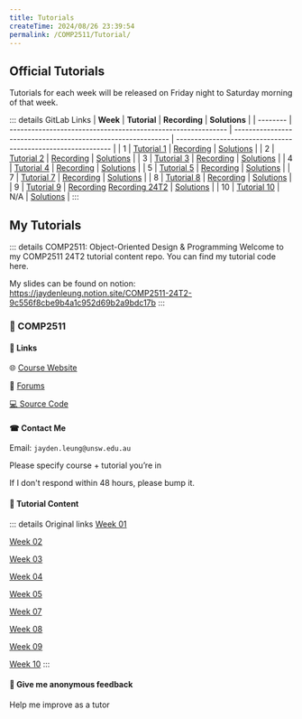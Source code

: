 ```yaml
---
title: Tutorials
createTime: 2024/08/26 23:39:54
permalink: /COMP2511/Tutorial/
---
```


## Official Tutorials

Tutorials for each week will be released on Friday night to Saturday morning of that week.

<p><HButton title='Tutorial 01' src='./tute01'/> <HButton alt title='Solutions 01' src='./tute01s'/></p>
<p><HButton title='Tutorial 02' src='./tute02'/> <HButton alt title='Solutions 02' src='./tute02s'/></p>
<p><HButton title='Tutorial 03' src='./tute03'/> <HButton alt title='Solutions 03' src='./tute03s'/></p>
<p><HButton title='Tutorial 04' src='./tute04'/> <HButton alt title='Solutions 04' src='./tute04s'/></p>
<p><HButton title='Tutorial 05' src='./tute05'/> <HButton alt title='Solutions 05' src='./tute05s'/></p>

::: details GitLab Links
| **Week** | **Tutorial**                                                 | **Recording**                                                | **Solutions**                                                |
| -------- | ------------------------------------------------------------ | ------------------------------------------------------------ | ------------------------------------------------------------ |
| 1        | [Tutorial 1](https://nw-syd-gitlab.cseunsw.tech/COMP2511/24T2/content/-/tree/main/tutorials/tute01) | [Recording](https://youtu.be/Q5ZCMqDsK9Y)                    | [Solutions](https://nw-syd-gitlab.cseunsw.tech/COMP2511/24T2/content/-/tree/solutions/tutorials/tute01) |
| 2        | [Tutorial 2](https://nw-syd-gitlab.cseunsw.tech/COMP2511/24T2/content/-/tree/main/tutorials/tute02) | [Recording](https://youtu.be/6niiBK_SFbk)                    | [Solutions](https://nw-syd-gitlab.cseunsw.tech/COMP2511/24T2/content/-/tree/solutions/tutorials/tute02) |
| 3        | [Tutorial 3](https://nw-syd-gitlab.cseunsw.tech/COMP2511/24T2/content/-/tree/main/tutorials/tute03) | [Recording](https://youtu.be/oZB7gI_fkiY)                    | [Solutions](https://nw-syd-gitlab.cseunsw.tech/COMP2511/24T2/content/-/tree/solutions/tutorials/tute03) |
| 4        | [Tutorial 4](https://nw-syd-gitlab.cseunsw.tech/COMP2511/24T2/content/-/tree/main/tutorials/tute04) | [Recording](https://youtu.be/j1Tp8JX0-3E)                    | [Solutions](https://nw-syd-gitlab.cseunsw.tech/COMP2511/24T2/content/-/tree/solutions/tutorials/tute04) |
| 5        | [Tutorial 5](https://nw-syd-gitlab.cseunsw.tech/COMP2511/24T2/content/-/tree/main/tutorials/tute05) | [Recording](https://youtu.be/aXi-8JuCh08)                    | [Solutions](https://nw-syd-gitlab.cseunsw.tech/COMP2511/24T2/content/-/tree/solutions/tutorials/tute05) |
| 7        | [Tutorial 7](https://nw-syd-gitlab.cseunsw.tech/COMP2511/24T2/content/-/tree/main/tutorials/tute07) | [Recording](https://youtu.be/MwU2bgGD0vM)                    | [Solutions](https://nw-syd-gitlab.cseunsw.tech/COMP2511/24T2/content/-/tree/solutions/tutorials/tute07) |
| 8        | [Tutorial 8](https://nw-syd-gitlab.cseunsw.tech/COMP2511/24T2/content/-/tree/main/tutorials/tute08) | [Recording](https://youtu.be/gNKIJ8OKmmE)                    | [Solutions](https://nw-syd-gitlab.cseunsw.tech/COMP2511/24T2/content/-/tree/solutions/tutorials/tute08) |
| 9        | [Tutorial 9](https://nw-syd-gitlab.cseunsw.tech/COMP2511/24T2/content/-/tree/main/tutorials/tute09) | [Recording](https://youtu.be/FjDL8I48ulk) [Recording 24T2](https://youtu.be/6F0sxMOlRQo) | [Solutions](https://nw-syd-gitlab.cseunsw.tech/COMP2511/24T2/content/-/tree/solutions/tutorials/tute09) |
| 10       | [Tutorial 10](https://nw-syd-gitlab.cseunsw.tech/COMP2511/24T2/content/-/tree/main/tutorials/tute10) | N/A                                                          | [Solutions](https://nw-syd-gitlab.cseunsw.tech/COMP2511/24T2/content/-/tree/solutions/tutorials/tute10) |
:::

## My Tutorials

::: details COMP2511: Object-Oriented Design & Programming
Welcome to my COMP2511 24T2 tutorial content repo. You can find my tutorial code here.

My slides can be found on notion: <https://jaydenleung.notion.site/COMP2511-24T2-9c556f8cbe9b4a1c952d69b2a9bdc17b>
:::


### 🎨 COMP2511

#### 🔗 Links

🌐 [Course Website](https://webcms3.cse.unsw.edu.au/COMP2511/24T2/)

📢 [Forums](https://edstem.org/au/courses/16610/discussion/)

[💻 Source Code](https://github.com/jaydenleung128/COMP2511-24T2)

#### ☎ Contact Me

Email: `jayden.leung@unsw.edu.au`

Please specify course + tutorial you’re in

If I don't respond within 48 hours, please bump it.

#### 📝 Tutorial Content

<HButton alt title='🎓 Week 01' src='./otut1'/>
<HButton alt title='🐟 Week 02' src='./otut2'/>
<HButton alt title='⚗️ Week 03' src='./otut3'/>
<HButton alt title='🎯 Week 04' src='./otut4'/>
<HButton alt title='⛸ Week 05' src='./otut5'/>
<HButton alt title='🏭 Week 07' src='./otut7'/>
<HButton alt title='🏒 Week 08' src='./otut8'/>
<HButton alt title='🪆 Week 09' src='./otut9'/>
<HButton alt title='🚘 Week 10' src='./otut10'/>

::: details Original links
[Week 01](https://www.notion.so/Week-01-5c2b9565f31549d1bf81eeca2627a613?pvs=21)

[Week 02](https://www.notion.so/Week-02-83023e519292488cace2b120c247aeb8?pvs=21)

[Week 03](https://www.notion.so/Week-03-615167baae814e93be5def65cb975c22?pvs=21)

[Week 04](https://www.notion.so/Week-04-1a845afc240b44cd817a64701f486750?pvs=21)

[Week 05](https://www.notion.so/Week-05-0419e50130b942d2b7a780c8ff343d30?pvs=21)

[Week 07](https://www.notion.so/Week-07-01c10c7c469246109aeab727aa65986a?pvs=21)

[Week 08](https://www.notion.so/Week-08-61b63bb0c7384686a57ff3a4cda8636e?pvs=21)

[Week 09](https://www.notion.so/Week-09-ba3b2cbd0e1d49c495e5619a07b1ee36?pvs=21)

[Week 10](https://www.notion.so/Week-10-30e206ca6812447783f276b48f0ddf0e?pvs=21)
:::

#### 📮 Give me anonymous feedback

Help me improve as a tutor